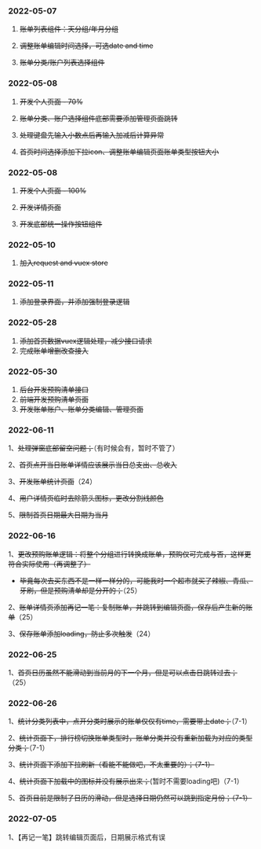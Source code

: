 ### 2022-05-07

1. ~~账单列表组件：天分组/年月分组~~

2. ~~调整账单编辑时间选择，可选date and time~~

3. ~~账单分类/账户列表选择组件~~

### 2022-05-08

1. ~~开发个人页面 - 70%~~

2. ~~账单分类、账户选择组件底部需要添加管理页面跳转~~

3. ~~处理键盘先输入小数点后再输入加减后计算异常~~

4. ~~首页时间选择添加下拉icon、调整账单编辑页面账单类型按钮大小~~

### 2022-05-08

1. ~~开发个人页面 - 100%~~

2. ~~开发详情页面~~

3. ~~开发底部统一操作按钮组件~~

### 2022-05-10

1. ~~加入request and vuex store~~

### 2022-05-11

1. ~~添加登录界面，并添加强制登录逻辑~~

### 2022-05-28

1. ~~添加首页数据vuex逻辑处理，减少接口请求~~
2. ~~完成账单增删改查接入~~

### 2022-05-30

1. ~~后台开发预购清单接口~~
2. ~~前端开发预购清单页面~~
3. ~~开发账单账户、账单分类编辑、管理页面~~



### 2022-06-11

1、~~处理弹窗底部留空问题；~~（有时候会有，暂时不管了）

2、~~首页点开当日账单详情应该展示当日总支出、总收入~~

3、~~开发账单统计页面~~（24）

4、~~用户详情页临时去除箭头图标，更改分割线颜色~~

5、~~限制首页日期最大日期为当月~~



### 2022-06-16

1、~~更改预购账单逻辑：将整个分组进行转换成账单，预购仅可完成与否，这样更符合实际使用（再调整了）~~

- ~~毕竟每次去买东西不是一样一样分的，可能我时一个超市就买了辣椒、青瓜、牙刷，但是预购清单却是分开的；~~（25）

2、~~账单详情页添加再记一笔：复制账单，并跳转到编辑页面，保存后产生新的账单~~（25）

3、~~保存账单添加loading，防止多次触发~~（24）



### 2022-06-25

1、~~首页日历虽然不能滑动到当前月的下一个月，但是可以点击日跳转过去；~~（25）



### 2022-06-26

1、~~统计分类列表中，点开分类时展示的账单仅仅有time，需要带上date；~~（7-1）

2、~~统计页面下，排行榜切换账单类型时，账单分类并没有重新加载为对应的类型分类；~~（7-1）

3、~~统计页面下添加下拉刷新（看能不能做吧，不太重要的）；（7-1）~~

4、~~统计页面下加载中的图标并没有展示出来；~~(暂时不需要loading吧)（7-1）

5、~~首页目前是限制了日历的滑动，但是选择日期仍然可以跳到指定月份；（7-1）~~



### 2022-07-05

1、【再记一笔】跳转编辑页面后，日期展示格式有误
